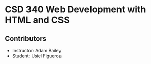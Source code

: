# CSD 340 Web Development with HTML and CSS 

## Contributors
- Instructor: Adam Bailey
- Student: Usiel Figueroa
